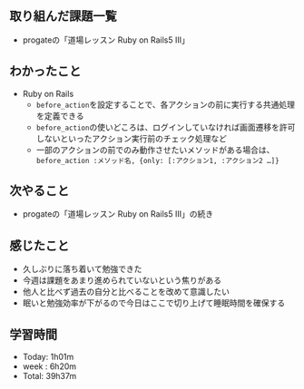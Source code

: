 ## 取り組んだ課題一覧
- progateの「道場レッスン Ruby on Rails5 III」
## わかったこと
- Ruby on Rails
  - `before_action`を設定することで、各アクションの前に実行する共通処理を定義できる
  - `before_action`の使いどころは、ログインしていなければ画面遷移を許可しないといったアクション実行前のチェック処理など
  - 一部のアクションの前でのみ動作させたいメソッドがある場合は、`before_action :メソッド名, {only: [:アクション1, :アクション2 …]}`
## 次やること
- progateの「道場レッスン Ruby on Rails5 III」の続き
## 感じたこと
- 久しぶりに落ち着いて勉強できた
- 今週は課題をあまり進められていないという焦りがある
- 他人と比べず過去の自分と比べることを改めて意識したい
- 眠いと勉強効率が下がるので今日はここで切り上げて睡眠時間を確保する
## 学習時間
- Today: 1h01m
- week : 6h20m
- Total: 39h37m
